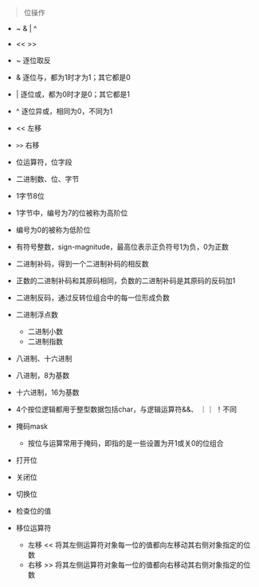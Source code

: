 > 位操作

- ~ & | ^
- << >>
- ~ 逐位取反
- & 逐位与，都为1时才为1；其它都是0
- | 逐位或，都为0时才是0；其它都是1
- ^ 逐位异或，相同为0，不同为1

- << 左移
- `>>` 右移
- 位运算符，位字段

- 二进制数、位、字节

- 1字节8位
- 1字节中，编号为7的位被称为高阶位
- 编号为0的被称为低阶位

- 有符号整数，sign-magnitude，最高位表示正负符号1为负，0为正数

- 二进制补码，得到一个二进制补码的相反数  
- 正数的二进制补码和其原码相同，负数的二进制补码是其原码的反码加1

- 二进制反码，通过反转位组合中的每一位形成负数

- 二进制浮点数
  - 二进制小数
  - 二进制指数

- 八进制、十六进制

- 八进制，8为基数
- 十六进制，16为基数

- 4个按位逻辑都用于整型数据包括char，与逻辑运算符&&、 ｜｜ ！不同

- 掩码mask
  - 按位与运算常用于掩码，即指的是一些设置为开1或关0的位组合

- 打开位
- 关闭位
- 切换位
- 检查位的值

- 移位运算符
  - 左移 << 将其左侧运算符对象每一位的值都向左移动其右侧对象指定的位数
  - 右移 >> 将其左侧运算符对象每一位的值都向右移动其右侧对象指定的位数

